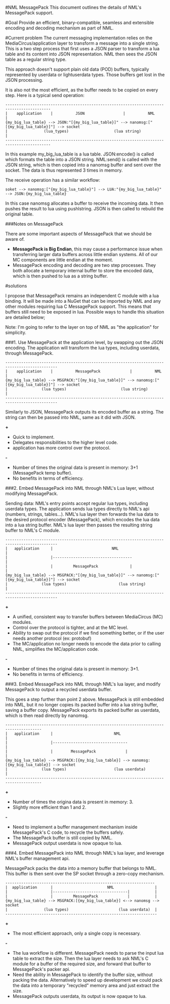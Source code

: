 #NML MessagePack
This document outlines the details of NML's MessagePack support.

#Goal
Provide an efficient, binary-compatible, seamless and extensible encoding and decoding mechanism as part of NML.

#Current problem
The current messaging implementation relies on the MediaCircus/application layer to transform a message into a single string. This is a two step process that first uses a JSON parser to transform a lua table and its content into JSON representation. NML then sees the JSON table as a regular string type.

This approach doesn't support plain old data (POD) buffers, typically represented by userdata or lightuserdata types. Those buffers get lost in the JSON processing. 

It is also not the most efficient, as the buffer needs to be copied on every step. Here is a typical send operation:

    ------------------------------------------------------------------------------------------
    |    application    |          JSON                 |          NML                       |
    {my_big_lua_table} --> JSON:"[{my_big_lua_table}]" --> nanomsg:["[{my_big_lua_table}]"] --> socket
    |                (lua_types)                    (lua string)                             |
    ------------------------------------------------------------------------------------------
    

In this example my_big_lua_table is a lua table. JSON:encode() is called which formats the table into a JSON string. NML:send() is called with the JSON string, which is then copied into a nanomsg buffer and sent over the socket. The data is thus represented 3 times in memory.

The receive operation has a similar workflow:

    soket --> nanomsg:["{my_big_lua_table}"] --> LUA:"{my_big_lua_table}" --> JSON:{my_big_lua_table}

In this case nanomsg allocates a buffer to receive the incoming data. It then pushes the result to lua using pushlstring. JSON is then called to rebuild the original table.

###Notes on MessagePack

There are some important aspects of MessagePack that we should be aware of.

- **MessagePack is Big Endian**, this may cause a performance issue when transferring larger data buffers across little endian systems. All of our MC components are little endian at the moment.
- MessagePack encoding and decoding are two step processes. They both allocate a temporary internal buffer to store the encoded data, which is then pushed to lua as a string buffer.

#solutions

I propose that MessagePack remains an independent C module with a lua binding. It will be made into a NuGet that can be imported by NML and any other modules requiring lua C MessagePack support. This means that buffers still need to be exposed in lua. Possible ways to handle this situation are detailed below; 

Note: I'm going to refer to the layer on top of NML as "the application" for simplicity.

###1. Use MessagePack at the application level, by swapping out the JSON encoding. 
The application will transform the lua types, including userdata, through MessagePack.

    ---------------------------------------------------------------------------------------------
    |    application    |          MessagePack             |          NML                       |
    {my_big_lua_table} --> MSGPACK:"[{my_big_lua_table}]" --> nanomsg:["[{my_big_lua_table}]"] --> socket
    |               (lua types)                        (lua string)                             |
    ---------------------------------------------------------------------------------------------

Similarly to JSON, MessagePack outputs its encoded buffer as a string. The string can then be passed into NML, same as it did with JSON.

**+**

- Quick to implement.
- Delegates responsibilities to the higher level code.
- application has more control over the protocol.

**-**

- Number of times the original data is present in memory: 3+1 (MessagePack temp buffer).
- No benefits in terms of efficiency.

###2. Embed MessagePack into NML through NML's Lua layer, without modifying MessagePack.

Sending data: NML's entry points accept regular lua types, including userdata types. The application sends lua types directly to NML's api (numbers, strings, tables...). NML's lua layer then forwards the lua data to the desired protocol encoder (MessagePack), which encodes the lua data into a lua string buffer. NML's lua layer then passes the resulting string buffer to NML's C module.

    ---------------------------------------------------------------------------------------------
    |   application     |                          NML                                          |
    |                   |-----------------------------------                                    |
    |                   |         MessagePack              |                                    |        
    {my_big_lua_table} --> MSGPACK:"[{my_big_lua_table}]" --> nanomsg:["[{my_big_lua_table}]"] --> socket
    |               (lua types)                       (lua string)                              |
    ---------------------------------------------------------------------------------------------

**+**

- A unified, consistent way to transfer buffers between MediaCircus (MC) modules.
- Control over the protocol is tighter, and at the MC level.
- Ability to swap out the protocol if we find something better, or if the user needs another protocol (ex: protobuf)
- The MC/application no longer needs to encode the data prior to calling NML, simplifies the MC/application code.

**-**

- Number of times the original data is present in memory: 3+1.
- No benefits in terms of efficiency.

###3. Embed MessagePack into NML through NML's lua layer, and modify MessagePack to output a recycled userdata buffer.

This goes a step further than point 2 above. MessagePack is still embedded into NML, but it no longer copies its packed buffer into a lua string buffer, saving a buffer copy. MessagePack exports its packed buffer as userdata, which is then read directly by nanomsg. 

    --------------------------------------------------------------------------------------
    |   application     |                           NML                                  |
    |                   |---------------------------------                               |
    |                   |        MessagePack             |                               |
    {my_big_lua_table} --> MSGPACK:[{my_big_lua_table}] --> nanomsg:[{my_big_lua_table}] --> socket 
    |               (lua types)                     (lua userdata)                       |
    --------------------------------------------------------------------------------------
    
**+**

- Number of times the origina data is present in memory: 3.
- Slightly more efficient than 1 and 2.

**-**

- Need to implement a buffer management mechanism inside MessagePack's C code, to recycle the buffers safely.
- The MessagePack buffer is still copied by NML.
- MessagePack output userdata is now opaque to lua.

###4. Embed MessagePack into NML through NML's lua layer, and leverage NML's buffer management api.

MessagePack packs the data into a memory buffer that belongs to NML. This buffer is then sent over the SP socket through a zero-copy mechanism. 

    ------------------------------------------------------------------
    |  application      |                        NML                  |
    |                   |---------------------------------|           |
    |                   |         MessagePack             |           |     
    {my_big_lua_table} --> MSGPACK:[{my_big_lua_table}] <--> nanomsg --> socket 
    |                (lua types)                      (lua userdata)  |
    -------------------------------------------------------------------
    
**+**

- The most efficient approach, only a single copy is necessary.

**-**

- The lua workflow is different. MessagePack needs to parse the input lua table to extract the size. Then the lua layer needs to ask NML's C module for a buffer of the required size, and forward that buffer to MessagePack's packer api. 
- Need the ability in MessagePack to identify the buffer size, without packing the data. Alternatively to speed up development we could pack the data into a temporary "recycled" memory area and just extract the size.
- MessagePack outputs userdata, its output is now opaque to lua.